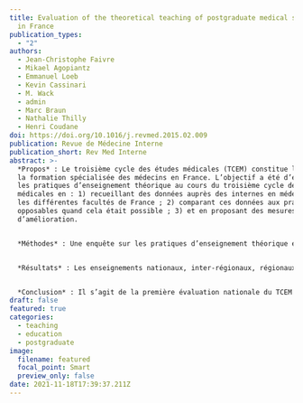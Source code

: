 ```yaml
---
title: Evaluation of the theoretical teaching of postgraduate medical students
  in France
publication_types:
  - "2"
authors:
  - Jean-Christophe Faivre
  - Mikael Agopiantz
  - Emmanuel Loeb
  - Kevin Cassinari
  - M. Wack
  - admin
  - Marc Braun
  - Nathalie Thilly
  - Henri Coudane
doi: https://doi.org/10.1016/j.revmed.2015.02.009
publication: Revue de Médecine Interne
publication_short: Rev Med Interne
abstract: >-
  *Propos* : Le troisième cycle des études médicales (TCEM) constitue la base de
  la formation spécialisée des médecins en France. L’objectif a été d’évaluer
  les pratiques d’enseignement théorique au cours du troisième cycle des études
  médicales en : 1) recueillant des données auprès des internes en médecine dans
  les différentes facultés de France ; 2) comparant ces données aux pratiques
  opposables quand cela était possible ; 3) et en proposant des mesures
  d’amélioration.


  *Méthodes* : Une enquête sur les pratiques d’enseignement théorique en TCEM a été réalisée par auto-questionnaire, libre et anonyme, administré par voie électronique du 3 juillet au 31 octobre 2013 à l’ensemble des étudiants en TCEM de France.


  *Résultats* : Les enseignements nationaux, inter-régionaux, régionaux et sur le terrain de stage n’existent pas dans respectivement 50,5 %, 42,8 %, 26,0 % et 30,2 % des cas. Les internes ont recours à des formations complémentaires en raison d’une formation de DES et/ou DESC 2 jugée insuffisante (43,7 %) ou dans le cadre d’un projet professionnel (54,9 %). Les thématiques transversales à développer étaient le développement de carrière (58,9 %), la gestion d’un cabinet ou d’un service (50,7 %), l’anglais médical (50,4 %) et l’organisation de leur spécialité (49,9 %). Ils souhaiteraient pour 54,1 % d’entre eux être évalués annuellement sur le plan théorique.


  *Conclusion* : Il s’agit de la première évaluation nationale du TCEM en France sur le versant de l’enseignement théorique. Complétée par le versant pratique, elle pourrait permettre de proposer une réforme du TCEM capable d’accroître l’efficience de la formation, sans allongement de sa durée.
draft: false
featured: true
categories:
  - teaching
  - education
  - postgraduate
image:
  filename: featured
  focal_point: Smart
  preview_only: false
date: 2021-11-18T17:39:37.211Z
---
```

